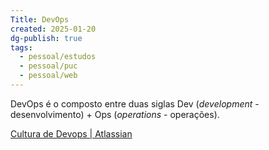 ```yaml
---
Title: DevOps
created: 2025-01-20
dg-publish: true
tags:
  - pessoal/estudos
  - pessoal/puc
  - pessoal/web
---
```

DevOps é o composto entre duas siglas Dev (_development_ - desenvolvimento) + Ops (_operations_ - operações). 

[Cultura de Devops \| Atlassian](https://www.atlassian.com/br/devops/what-is-devops/devops-culture)
